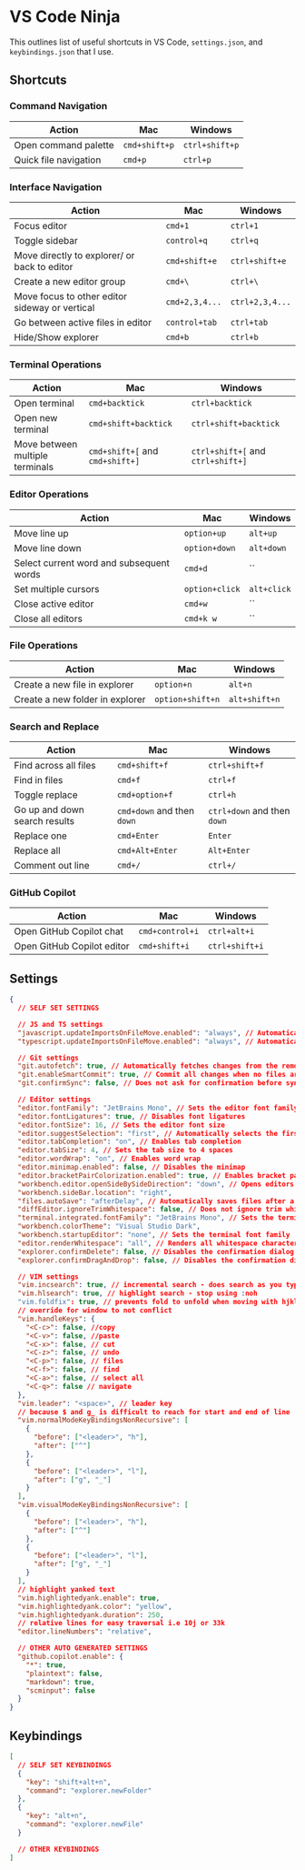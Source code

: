 # VS Code Ninja

This outlines list of useful shortcuts in VS Code, `settings.json`, and `keybindings.json` that I use.

## Shortcuts

### Command Navigation

| Action                | Mac           | Windows        |
| --------------------- | ------------- | -------------- |
| Open command palette  | `cmd+shift+p` | `ctrl+shift+p` |
| Quick file navigation | `cmd+p`       | `ctrl+p`       |

### Interface Navigation

| Action                                         | Mac            | Windows         |
| ---------------------------------------------- | -------------- | --------------- |
| Focus editor                                   | `cmd+1`        | `ctrl+1`        |
| Toggle sidebar                                 | `control+q`    | `ctrl+q`        |
| Move directly to explorer/ or back to editor   | `cmd+shift+e`  | `ctrl+shift+e`  |
| Create a new editor group                      | `cmd+\`        | `ctrl+\`        |
| Move focus to other editor sideway or vertical | `cmd+2,3,4...` | `ctrl+2,3,4...` |
| Go between active files in editor              | `control+tab`  | `ctrl+tab`      |
| Hide/Show explorer							 | `cmd+b`        | `ctrl+b`        |

### Terminal Operations

| Action                          | Mac                             | Windows                           |
| ------------------------------- | ------------------------------- | --------------------------------- |
| Open terminal                   | `cmd+backtick`                  | `ctrl+backtick`                   |
| Open new terminal               | `cmd+shift+backtick`            | `ctrl+shift+backtick`             |
| Move between multiple terminals | `cmd+shift+[` and `cmd+shift+]` | `ctrl+shift+[` and `ctrl+shift+]` |

### Editor Operations

| Action                                   | Mac            | Windows     |
| ---------------------------------------- | -------------- | ----------- |
| Move line up                             | `option+up`    | `alt+up`    |
| Move line down                           | `option+down`  | `alt+down`  |
| Select current word and subsequent words | `cmd+d`        | ``          |
| Set multiple cursors                     | `option+click` | `alt+click` |
| Close active editor                      | `cmd+w`        | ``          |
| Close all editors                        | `cmd+k w`      | ``          |

### File Operations

| Action                          | Mac              | Windows       |
| ------------------------------- | ---------------- | ------------- |
| Create a new file in explorer   | `option+n`       | `alt+n`       |
| Create a new folder in explorer | `option+shift+n` | `alt+shift+n` |

### Search and Replace

| Action                        | Mac                        | Windows                     |
| ----------------------------- | -------------------------- | --------------------------- |
| Find across all files         | `cmd+shift+f`              | `ctrl+shift+f`              |
| Find in files                 | `cmd+f`                    | `ctrl+f`                    |
| Toggle replace                | `cmd+option+f`             | `ctrl+h`                    |
| Go up and down search results | `cmd+down` and then `down` | `ctrl+down` and then `down` |
| Replace one                   | `cmd+Enter`                | `Enter`                     |
| Replace all                   | `cmd+Alt+Enter`            | `Alt+Enter`                 |
| Comment out line              | `cmd+/`                    | `ctrl+/`                    |

### GitHub Copilot

| Action                     | Mac             | Windows        |
| -------------------------- | --------------- | -------------- |
| Open GitHub Copilot chat   | `cmd+control+i` | `ctrl+alt+i`   |
| Open GitHub Copilot editor | `cmd+shift+i`   | `ctrl+shift+i` |

## Settings

```json
{
  // SELF SET SETTINGS

  // JS and TS settings
  "javascript.updateImportsOnFileMove.enabled": "always", // Automatically updates imports when JavaScript files are moved
  "typescript.updateImportsOnFileMove.enabled": "always", // Automatically updates imports when TypeScript files are moved

  // Git settings
  "git.autofetch": true, // Automatically fetches changes from the remote repository
  "git.enableSmartCommit": true, // Commit all changes when no files are added/staged for commit
  "git.confirmSync": false, // Does not ask for confirmation before syncing changes

  // Editor settings
  "editor.fontFamily": "JetBrains Mono", // Sets the editor font family
  "editor.fontLigatures": true, // Disables font ligatures
  "editor.fontSize": 16, // Sets the editor font size
  "editor.suggestSelection": "first", // Automatically selects the first suggestion when pressing Tab
  "editor.tabCompletion": "on", // Enables tab completion
  "editor.tabSize": 4, // Sets the tab size to 4 spaces
  "editor.wordWrap": "on", // Enables word wrap
  "editor.minimap.enabled": false, // Disables the minimap
  "editor.bracketPairColorization.enabled": true, // Enables bracket pair colorization
  "workbench.editor.openSideBySideDirection": "down", // Opens editors side by side in a downward direction
  "workbench.sideBar.location": "right",
  "files.autoSave": "afterDelay", // Automatically saves files after a delay
  "diffEditor.ignoreTrimWhitespace": false, // Does not ignore trim whitespace in the diff editor
  "terminal.integrated.fontFamily": "JetBrains Mono", // Sets the terminal font family
  "workbench.colorTheme": "Visual Studio Dark",
  "workbench.startupEditor": "none", // Sets the terminal font family
  "editor.renderWhitespace": "all", // Renders all whitespace characters in the editor with dots and dashes
  "explorer.confirmDelete": false, // Disables the confirmation dialog when deleting files
  "explorer.confirmDragAndDrop": false, // Disables the confirmation dialog when deleting files

  // VIM settings
  "vim.incsearch": true, // incremental search - does search as you type
  "vim.hlsearch": true, // highlight search - stop using :noh
  "vim.foldfix": true, // prevents fold to unfold when moving with hjkl
  // override for window to not conflict
  "vim.handleKeys": {
    "<C-c>": false, //copy
    "<C-v>": false, //paste
    "<C-x>": false, // cut
    "<C-z>": false, // undo
    "<C-p>": false, // files
    "<C-f>": false, // find
    "<C-a>": false, // select all
    "<C-q>": false // navigate
  },
  "vim.leader": "<space>", // leader key
  // because $ and g_ is difficult to reach for start and end of line
  "vim.normalModeKeyBindingsNonRecursive": [
    {
      "before": ["<leader>", "h"],
      "after": ["^"]
    },
    {
      "before": ["<leader>", "l"],
      "after": ["g", "_"]
    }
  ],
  "vim.visualModeKeyBindingsNonRecursive": [
    {
      "before": ["<leader>", "h"],
      "after": ["^"]
    },
    {
      "before": ["<leader>", "l"],
      "after": ["g", "_"]
    }
  ],
  // highlight yanked text
  "vim.highlightedyank.enable": true,
  "vim.highlightedyank.color": "yellow",
  "vim.highlightedyank.duration": 250,
  // relative lines for easy traversal i.e 10j or 33k
  "editor.lineNumbers": "relative",

  // OTHER AUTO GENERATED SETTINGS
  "github.copilot.enable": {
    "*": true,
    "plaintext": false,
    "markdown": true,
    "scminput": false
  }
}
```

## Keybindings

```json
[
  // SELF SET KEYBINDINGS
  {
    "key": "shift+alt+n",
    "command": "explorer.newFolder"
  },
  {
    "key": "alt+n",
    "command": "explorer.newFile"
  }

  // OTHER KEYBINDINGS
]
```
